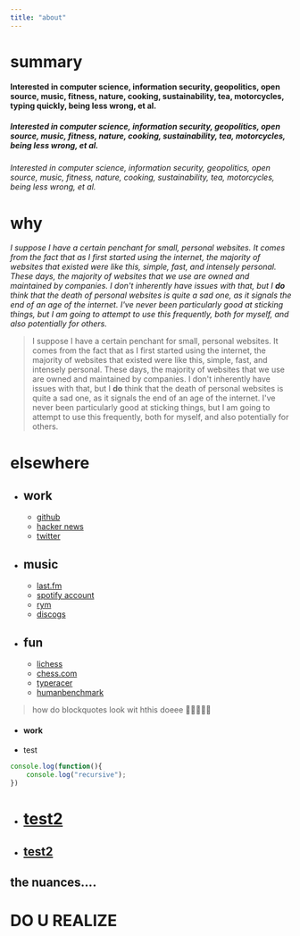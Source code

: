 ```yaml
---
title: "about" 
---
```


# summary

#### Interested in computer science, information security, geopolitics, open source, music, fitness, nature, cooking, sustainability, tea, motorcycles, typing quickly, being less wrong, et al.

##### Interested in computer science, information security, geopolitics, open source, music, fitness, nature, cooking, sustainability, tea, motorcycles, being less wrong, et al.

###### Interested in computer science, information security, geopolitics, open source, music, fitness, nature, cooking, sustainability, tea, motorcycles, being less wrong, et al.

# why

_I suppose I have a certain penchant for small, personal websites. It comes from the fact that as I first started using the internet, the majority of websites that existed were like this, simple, fast, and intensely personal. These days, the majority of websites that we use are owned and maintained by companies. I don't inherently have issues with that, but I **do** think that the death of personal websites is quite a sad one, as it signals the end of an age of the internet. I've never been particularly good at sticking things, but I am going to attempt to use this frequently, both for myself, and also potentially for others._


>I suppose I have a certain penchant for small, personal websites. It comes from the fact that as I first started using the internet, the majority of websites that existed were like this, simple, fast, and intensely personal. These days, the majority of websites that we use are owned and maintained by companies. I don't inherently have issues with that, but I **do** think that the death of personal websites is quite a sad one, as it signals the end of an age of the internet. I've never been particularly good at sticking things, but I am going to attempt to use this frequently, both for myself, and also potentially for others.

# elsewhere

 * ## work 
      * [github](https://github.com/7te "github") 
      * [hacker news](https://news.ycombinator.com/user?id=TO_BE_DETERMINED "hackernews") 
      * [twitter](https://twitter.com/kanyewest "twitter") 

 * ## music
     *  [last.fm](https://www.last.fm/user/jl- "last.fm") 
     *  [spotify account](https://open.spotify.com/user/124951816 "spotify") 
     *  [rym](https://rateyourmusic.com/~jljljl "rateyourmusic") 
     * [discogs](https://www.discogs.com/user/jl- "discogs")
 
 * ## fun 
    * [lichess](https://lichess.org/@/iqdf "lichess") 
    * [chess.com](https://www.chess.com/member/xxioa "chess.com") 
    * [typeracer](https://data.typeracer.com/pit/profile?user=thonkang "typeracer") 
    * [humanbenchmark](https://humanbenchmark.com/users/5dbc56aad333e000011ecfb1 "chess.com") 

> how do blockquotes look wit hthis doeee 👀👀👀👀👀



* ####  work
 * test
 ```js
 console.log(function(){
     console.log("recursive");
 })
 ```

* # [test2](https://duckduckgo.com "test2") 

* ## [test2](https://duckduckgo.com "test2") 
 
 
## the nuances....


# DO U REALIZE
